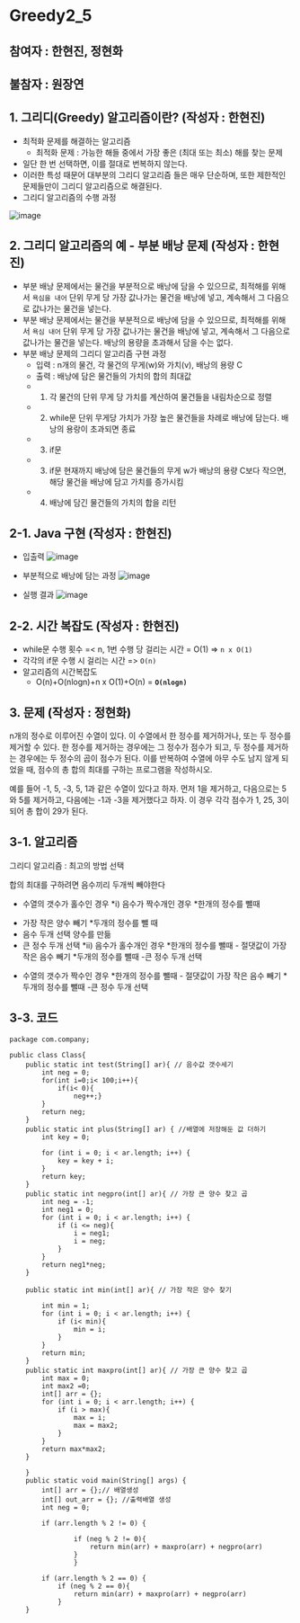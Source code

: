 # Greedy2_5

## 참여자 : 한현진, 정현화
## 불참자 : 원장연

## 1. 그리디(Greedy) 알고리즘이란? (작성자 : 한현진)
- 최적화 문제를 해결하는 알고리즘
  * 최적화 문제 : 가능한 해들 중에서 가장 좋은 (최대 또는 최소) 해를 찾는 문제
- 일단 한 번 선택하면, 이를 절대로 번복하지 않는다.
- 이러한 특성 때문어 대부분의 그리디 알고리즘 들은 매우 단순하며, 또한 제한적인 문제들만이 그리디 알고리즘으로 해결된다.
- 그리디 알고리즘의 수행 과정

![image](https://user-images.githubusercontent.com/80517119/114831545-7a142680-9e08-11eb-8cea-aba1af9b7a0d.png)

## 2. 그리디 알고리즘의 예 - 부분 배낭 문제 (작성자 : 한현진)
- 부분 배낭 문제에서는 물건을 부분적으로 배낭에 담을 수 있으므로, 최적해를 위해서 ```욕심을 내어``` 단위 무게 당 가장 값나가는 물건을 배낭에 넣고, 계속해서 그 다음으로 값나가는 물건을 넣는다.
- 부분 배낭 문제에서는 물건을 부분적으로 배낭에 담을 수 있으므로, 최적해를 위해서 ```욕심 내어``` 단위 무게 당 가장 값나가는 물건을 배낭에 넣고, 계속해서 그 다음으로 값나가는 물건을 넣는다. 배낭의 용량을 초과해서 담을 수는 없다.
- 부분 배낭 문제의 그리디 알고리즘 구현 과정
  * 입력 : n개의 물건, 각 물건의 무게(w)와 가치(v), 배낭의 용량 C
  * 출력 : 배낭에 담은 물건들의 가치의 합의 최대값 
  * 1) 각 물건의 단위 무게 당 가치를 계산하여 물건들을 내림차순으로 정렬
  * 2) while문
  단위 무게당 가치가 가장 높은 물건들을 차례로 배낭에 담는다. 배낭의 용랑이 초과되면 종료
  * 3. if문
  * 3) if문
  현재까지 배낭에 담은 물건들의 무게 w가 배낭의 용량 C보다 작으면, 해당 물건을 배낭에 담고 가치를 증가시킴
  * 4. 배낭에 담긴 물건들의 가치의 합을 리턴

## 2-1. Java 구현 (작성자 : 한현진)
- 입출력
![image](https://user-images.githubusercontent.com/80517119/114845830-10e7df80-9e17-11eb-8654-aea1d05431d3.png)

- 부분적으로 배낭에 담는 과정 
![image](https://user-images.githubusercontent.com/80517119/114846212-6cb26880-9e17-11eb-8485-751fac979c5a.png)

- 실행 결과 
![image](https://user-images.githubusercontent.com/80517119/114846518-bf8c2000-9e17-11eb-997f-3bde8492a4b2.png)

## 2-2. 시간 복잡도 (작성자 : 한현진)

- while문 수행 횟수 =< n, 1번 수행 당 걸리는 시간 = O(1) => ```n x O(1)```
- 각각의 if문 수행 시 걸리는 시간 => ```O(n)```
- 알고리즘의 시간복잡도
  * O(n)+O(nlogn)+n x O(1)+O(n) = **```O(nlogn)```**

## 3. 문제 (작성자 : 정현화)
n개의 정수로 이루어진 수열이 있다. 
이 수열에서 한 정수를 제거하거나, 또는 두 정수를 제거할 수 있다. 
한 정수를 제거하는 경우에는 그 정수가 점수가 되고, 
두 정수를 제거하는 경우에는 두 정수의 곱이 점수가 된다. 
이를 반복하여 수열에 아무 수도 남지 않게 되었을 때, 
점수의 총 합의 최대를 구하는 프로그램을 작성하시오.

예를 들어 -1, 5, -3, 5, 1과 같은 수열이 있다고 하자. 먼저 1을 제거하고, 
다음으로는 5와 5를 제거하고, 다음에는 -1과 -3을 제거했다고 하자. 
이 경우 각각 점수가 1, 25, 3이 되어 총 합이 29가 된다.

## 3-1. 알고리즘
그리디 알고리즘 : 최고의 방법 선택

합의 최대를 구하려면 음수끼리 두개씩 빼야한다
* 수열의 갯수가 홀수인 경우
*i) 음수가 짝수개인 경우
*한개의 정수를 뺄때
- 가장 작은 양수 빼기
*두개의 정수를 뺄 때
- 음수 두개 선택 양수를 만듦
- 큰 정수 두개 선택
	*ii) 음수가 홀수개인 경우 
		*한개의 정수를 뺄때
		- 절댓값이 가장 작은 음수 빼기
		*두개의 정수를 뺄때
		-큰 정수 두개 선택
		
* 수열의 갯수가 짝수인 경우
	*한개의 정수를 뺄때
		- 절댓값이 가장 작은 음수 빼기
	*두개의 정수를 뺄때
		-큰 정수 두개 선택 

## 3-3. 코드
```
package com.company;

public class Class{
    public static int test(String[] ar){ // 음수값 갯수세기
        int neg = 0;
        for(int i=0;i< 100;i++){
            if(i< 0){
                neg++;}
        }
        return neg;
    }
    public static int plus(String[] ar) { //배열에 저장해둔 값 더하기
        int key = 0;

        for (int i = 0; i < ar.length; i++) {
            key = key + i;
        }
        return key;
    }
    public static int negpro(int[] ar){ // 가장 큰 양수 찾고 곱
        int neg = -1;
        int neg1 = 0;
        for (int i = 0; i < ar.length; i++) {
            if (i <= neg){
                i = neg1;
                i = neg;
            }
        }
        return neg1*neg;
    }

    public static int min(int[] ar){ // 가장 작은 양수 찾기

        int min = 1;
        for (int i = 0; i < ar.length; i++) {
            if (i< min){
                min = i;
            }
        }
        return min;
    }
    public static int maxpro(int[] ar){ // 가장 큰 양수 찾고 곱
        int max = 0;
        int max2 =0;
        int[] arr = {};
        for (int i = 0; i < arr.length; i++) {
            if (i > max){
                max = i;
                max = max2;
            }
        }
        return max*max2;
    }

    }
    public static void main(String[] args) {
        int[] arr = {};// 배열생성
        int[] out_arr = {}; //출력배열 생성
        int neg = 0;

        if (arr.length % 2 != 0) {

                if (neg % 2 != 0){
                    return min(arr) + maxpro(arr) + negpro(arr)
                }
                }

        if (arr.length % 2 == 0) {
            if (neg % 2 == 0){
                return min(arr) + maxpro(arr) + negpro(arr)
            }
    }
```
